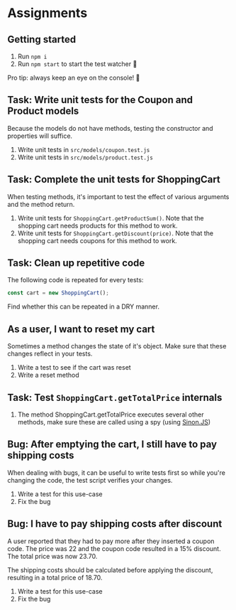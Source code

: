 # Assignments

## Getting started

1. Run `npm i`
2. Run `npm start` to start the test watcher 🚀

Pro tip: always keep an eye on the console! 👀

## Task: Write unit tests for the Coupon and Product models

Because the models do not have methods, testing the constructor and properties will suffice.

1. Write unit tests in `src/models/coupon.test.js`
1. Write unit tests in `src/models/product.test.js`

## Task: Complete the unit tests for ShoppingCart

When testing methods, it's important to test the effect of various arguments and the method return.

1. Write unit tests for `ShoppingCart.getProductSum()`. Note that the shopping cart needs products for this method to work.
2. Write unit tests for `ShoppingCart.getDiscount(price)`. Note that the shopping cart needs coupons for this method to work.

## Task: Clean up repetitive code

The following code is repeated for every tests:

```js
const cart = new ShoppingCart();
```

Find whether this can be repeated in a DRY manner.

## As a user, I want to reset my cart

Sometimes a method changes the state of it's object. Make sure that these changes reflect in your tests.

1. Write a test to see if the cart was reset
2. Write a reset method

## Task: Test `ShoppingCart.getTotalPrice` internals

1. The method ShoppingCart.getTotalPrice executes several other methods, make sure these are called using a spy (using [Sinon.JS](http://sinonjs.org/))

## Bug: After emptying the cart, I still have to pay shipping costs

When dealing with bugs, it can be useful to write tests first so while you're changing the code, the test script verifies your changes.

1. Write a test for this use-case
2. Fix the bug

## Bug: I have to pay shipping costs after discount

A user reported that they had to pay more after they inserted a coupon code. The price was 22 and the coupon code resulted in a 15% discount. The total price was now 23.70.

The shipping costs should be calculated before applying the discount, resulting in a total price of 18.70.

1. Write a test for this use-case
2. Fix the bug
